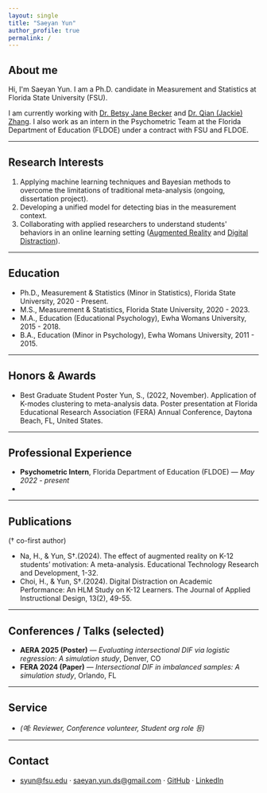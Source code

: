 ```yaml
---
layout: single
title: "Saeyan Yun"
author_profile: true
permalink: /
---
```


## About me

Hi, I'm Saeyan Yun. I am a Ph.D. candidate in Measurement and Statistics at Florida State University (FSU). 

I am currently working with [Dr. Betsy Jane Becker](https://scholar.google.com/citations?user=brgMxQwAAAAJ&hl=en&oi=ao) and [Dr. Qian (Jackie) Zhang](https://scholar.google.com/citations?user=3Op7FwQAAAAJ&hl=en). I also work as an intern in the Psychometric Team at the Florida Department of Education (FLDOE) under a contract with FSU and FLDOE.  

---

## Research Interests
1. Applying machine learning techniques and Bayesian methods to overcome the limitations of traditional meta-analysis (ongoing, dissertation project). 
2. Developing a unified model for detecting bias in the measurement context. 
3. Collaborating with applied researchers to understand students' behaviors in an online learning setting ([Augmented Reality](http://https://link.springer.com/article/10.1007/s11423-024-10385-7) and [Digital Distraction](https://scholarworks.bgsu.edu/engineering_pub/2/)). 

---

## Education
- Ph.D., Measurement & Statistics (Minor in Statistics), Florida State University, 2020 - Present.   
- M.S., Measurement & Statistics, Florida State University, 2020 - 2023.
- M.A., Education (Educational Psychology), Ewha Womans University, 2015 - 2018.
- B.A., Education (Minor in Psychology), Ewha Womans University, 2011 - 2015. 

---

## Honors & Awards
- Best Graduate Student Poster
Yun, S., (2022, November). Application of K-modes clustering to meta-analysis data. Poster presentation at Florida Educational Research Association (FERA) Annual Conference, Daytona Beach, FL, United States.

---

## Professional Experience
- **Psychometric Intern**, Florida Department of Education (FLDOE) — *May 2022 - present*  
- 
---

## Publications
(† co-first author)
- Na, H., & Yun, S†.(2024). The effect of augmented reality on K-12 students’ motivation: A meta-analysis. Educational Technology Research and Development, 1-32. 
- Choi, H., & Yun, S†.(2024). Digital Distraction on Academic Performance: An HLM Study on K-12 Learners. The Journal of Applied Instructional Design, 13(2), 49-55.

---

## Conferences / Talks (selected)
- **AERA 2025 (Poster)** — *Evaluating intersectional DIF via logistic regression: A simulation study*, Denver, CO  
- **FERA 2024 (Paper)** — *Intersectional DIF in imbalanced samples: A simulation study*, Orlando, FL

---

## Service
- *(예: Reviewer, Conference volunteer, Student org role 등)*

---

## Contact
- syun@fsu.edu · saeyan.yun.ds@gmail.com · [GitHub](https://github.com/saeyanyun) · [LinkedIn](https://www.linkedin.com/in/saeyanyun)
